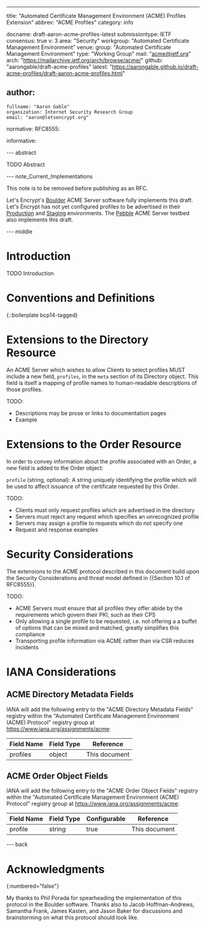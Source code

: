 ---
title: "Automated Certificate Management Environment (ACME) Profiles Extension"
abbrev: "ACME Profiles"
category: info

docname: draft-aaron-acme-profiles-latest
submissiontype: IETF
consensus: true
v: 3
area: "Security"
workgroup: "Automated Certificate Management Environment"
venue:
  group: "Automated Certificate Management Environment"
  type: "Working Group"
  mail: "acme@ietf.org"
  arch: "https://mailarchive.ietf.org/arch/browse/acme/"
  github: "aarongable/draft-acme-profiles"
  latest: "https://aarongable.github.io/draft-acme-profiles/draft-aaron-acme-profiles.html"

author:
 -
    fullname: "Aaron Gable"
    organization: Internet Security Research Group
    email: "aaron@letsencrypt.org"

normative:
  RFC8555:

informative:

--- abstract

TODO Abstract

--- note_Current_Implementations

This note is to be removed before publishing as an RFC.

Let's Encrypt's [Boulder](https://github.com/letsencrypt/boulder) ACME Server software fully implements this draft. Let's Encrypt has not yet configured profiles to be advertised in their [Production](https://acme-v02.api.letsencrypt.org/directory) and [Staging](https://acme-staging-v02.api.letsencrypt.org/directory) environments.  The [Pebble](https://githbu.com/letsencrypt/pebble) ACME Server testbed also implements this draft.

--- middle

# Introduction

TODO Introduction

# Conventions and Definitions

{::boilerplate bcp14-tagged}

# Extensions to the Directory Resource

An ACME Server which wishes to allow Clients to select profiles MUST include a new field, `profiles`, in the `meta` section of its Directory object. This field is itself a mapping of profile names to human-readable descriptions of those profiles.

TODO:

- Descriptions may be prose or links to documentation pages
- Example

# Extensions to the Order Resource

In order to convey information about the profile associated with an Order, a new field is added to the Order object:

`profile` (string, optional): A string uniquely identifying the profile which will be used to affect issuance of the certificate requested by this Order.

TODO:

- Clients must only request profiles which are advertised in the directory
- Servers must reject any request which specifies an unrecognized profile
- Servers may assign a profile to requests which do not specify one
- Request and response examples

# Security Considerations

The extensions to the ACME protocol described in this document build upon the Security Considerations and threat model defined in {{Section 10.1 of RFC8555}}.

TODO:

- ACME Servers must ensure that all profiles they offer abide by the requirements which govern their PKI, such as their CPS
- Only allowing a single profile to be requested, i.e. not offering a a buffet of options that can be mixed and matched, greatly simplifies this compliance
- Transporting profile information via ACME rather than via CSR reduces incidents

# IANA Considerations

## ACME Directory Metadata Fields

IANA will add the following entry to the "ACME Directory Metadata Fields" registry within the "Automated Certificate Management Environment (ACME) Protocol" registry group at <https://www.iana.org/assignments/acme>:

Field Name  | Field Type | Reference
------------|------------|-----------
profiles    | object     | This document

## ACME Order Object Fields

IANA will add the following entry to the "ACME Order Object Fields" registry within the "Automated Certificate Management Environment (ACME) Protocol" registry group at <https://www.iana.org/assignments/acme>:

Field Name | Field Type | Configurable | Reference
-----------|------------|--------------|-----------
profile    | string     | true         | This document

--- back

# Acknowledgments
{:numbered="false"}

My thanks to Phil Porada for spearheading the implementation of this protocol in the Boulder software. Thanks also to Jacob Hoffman-Andrews, Samantha Frank, James Kasten, and Jason Baker for discussions and brainstorming on what this protocol should look like.
